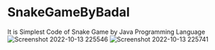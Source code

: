 # SnakeGameByBadal
It is Simplest Code of Snake Game by Java Programming Language 
![Screenshot 2022-10-13 225546](https://user-images.githubusercontent.com/71165326/195665693-dd7f700c-c157-4785-aabe-80d962b75d3d.png)
![Screenshot 2022-10-13 225741](https://user-images.githubusercontent.com/71165326/195665738-2848d418-17ae-451c-b678-448e1bb4c872.png)
